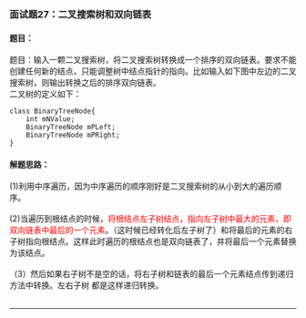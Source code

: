 ### 面试题27：二叉搜索树和双向链表

#### 题目：
题目：输入一颗二叉搜索树，将二叉搜索树转换成一个排序的双向链表。要求不能创建任何新的结点，只能调整树中结点指针的指向。比如输入如下图中左边的二叉搜索树，则输出转换之后的排序双向链表。<br/>
二叉树的定义如下：<br/>
```
class BinaryTreeNode{
	int mNValue;
	BinaryTreeNode mPLeft;
	BinaryTreeNode mPRight;
}
```

#### 解题思路：
(1)利用中序遍历，因为中序遍历的顺序刚好是二叉搜索树的从小到大的遍历顺序。<br/><br/>
(2)当遍历到根结点的时候，<font color="red">将根结点左子树结点，指向左子树中最大的元素，即双向链表中最后的一个元素</font>。（这时候已经转化后左子树了）和将最后的元素的右子树指向根结点。这样此时遍历的根结点也是双向链表了，并将最后一个元素替换为该结点。<br/><br/>
（3）然后如果右子树不是空的话，将右子树和链表的最后一个元素结点传到递归方法中转换。左右子树 都是这样递归转换。<br/><br/>
<hr/>